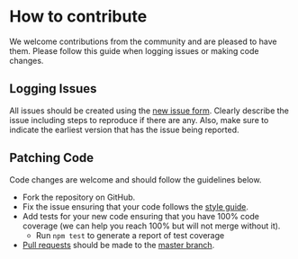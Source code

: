 # How to contribute
We welcome contributions from the community and are pleased to have them. Please follow this guide when logging issues or making code changes.

## Logging Issues

All issues should be created using the [new issue form][0].  Clearly describe
the issue including steps to reproduce if there are any.  Also, make sure to
indicate the earliest version that has the issue being reported.

## Patching Code

Code changes are welcome and should follow the guidelines below.

* Fork the repository on GitHub.
* Fix the issue ensuring that your code follows the [style guide][1].
* Add tests for your new code ensuring that you have 100% code coverage (we can
help you reach 100% but will not merge without it).
    * Run `npm test` to generate a report of test coverage
* [Pull requests](http://help.github.com/send-pull-requests/) should be made to
the [master branch][2].

[0]: https://github.com/CrawlerJS/CrawlerJS/issues
[1]: https://github.com/CrawlerJS/CrawlerJS/blob/master/style.md
[2]: https://github.com/CrawlerJS/CrawlerJS/tree/master

